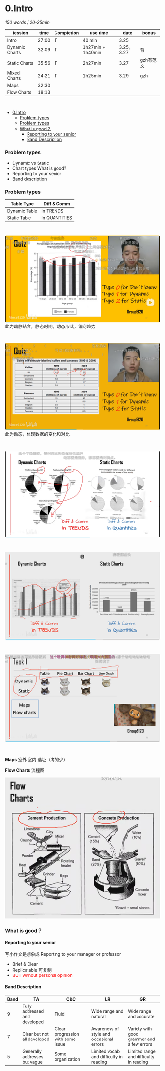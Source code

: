 # 0.Intro
*150 words / 20-25min*

| lession        | time  | Completion | use time          | date       | bonus  |
| -------------- | ----- | ---------- | ----------------- | ---------- | ------ |
| Intro          | 27:00 | T          | 40 min            | 3.25       |        |
| Dynamic Charts | 32:09 | T          | 1h27min + 1h40min | 3.25, 3.27 | 背      |
| Static Charts  | 35:56 | T          | 2h27min           | 3.27       | gzh有范文 |
| Mixed Charts   | 24:21 | T          | 1h25min           | 3.29       | gzh    |
| Maps           | 32:30 |            |                   |            |        |
| Flow Charts    | 18:13 |            |                   |            |        |

<br />

- [0.Intro](#0intro)
    - [Problem types](#problem-types)
    - [Problem types](#problem-types-1)
    - [What is good？](#what-is-good)
      - [Reporting to your senior](#reporting-to-your-senior)
      - [Band Description](#band-description)

### Problem types
- Dynamic vs Static
- Chart types
What is good?
- Reporting to your senior
- Band description

### Problem types

| Table Type    | Diff & Comm   |
| ------------- | ------------- |
| Dynamic Table | in TRENDS     |
| Static Table  | in QUANTITIES |

<br />

![动静结合](https://raw.githubusercontent.com/Tosfk/Image/main/Pasted%20image%2020250325171312.png)
此为动静结合，静态时间，动态形式，偏向趋势

<br />

![](https://raw.githubusercontent.com/Tosfk/Image/main/Pasted%20image%2020250325171446.png)
此为动态，体现数据的变化和对比

<br />

![](https://raw.githubusercontent.com/Tosfk/Image/main/Pasted%20image%2020250325171712.png)

<br />

![](https://raw.githubusercontent.com/Tosfk/Image/main/Pasted%20image%2020250325171756.png)

<br />

![](https://raw.githubusercontent.com/Tosfk/Image/main/Pasted%20image%2020250325172011.png)

<br />

**Maps**
室外 室内 选址（考的少）


**Flow Charts** 
流程图

![](https://raw.githubusercontent.com/Tosfk/Image/main/Pasted%20image%2020250325172117.png)

### What is good？
#### Reporting to your senior
写小作文是想象成
Reporting to your manager or professor
- Brief & Clear
- Replicatable 可复制
- <font color="#ff0000">BUT without personal opinion</font>


#### Band Description

| Band | TA                            | C&C                               | LR                                       | GR                                         |
| ---- | ----------------------------- | --------------------------------- | ---------------------------------------- | ------------------------------------------ |
| 9    | Fully addressed and developed | Fluid                             | Wide range and natural                   | Wide range and accurate                    |
| 7    | Clear but not all developed   | Clear progression with some issue | Awareness of style and occasional errors | Variety with good grammer and a few errors |
| 5    | Generally addresses but vague | Some organization                 | Limited vocab and difficulty in reading  | Limited range and difficulty in reading    |

